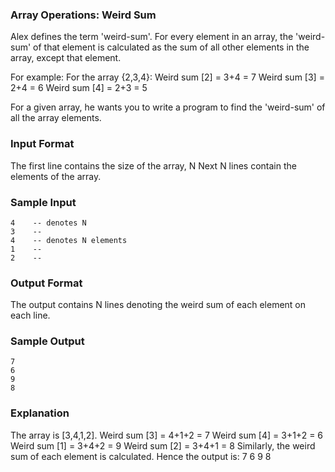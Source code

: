 ### Array Operations: Weird Sum

Alex defines the term 'weird-sum'.
For every element in an array, the 'weird-sum' of that element is calculated as the sum of all other elements in the array, except that element.
 
For example: For the array {2,3,4}:
Weird sum [2] = 3+4 = 7
Weird sum [3] = 2+4 = 6
Weird sum [4] = 2+3 = 5
 
For a given array, he wants you to write a program to find the 'weird-sum' of all the array elements.

### Input Format
The first line contains the size of the array, N
Next N lines contain the elements of the array.

### Sample Input
```
4    -- denotes N
3    --
4    -- denotes N elements
1    --
2    --
```  

### Output Format
The output contains N lines denoting the weird sum of each element on each line.
 
### Sample Output
```
7
6
9
8
```

### Explanation
The array is [3,4,1,2].
Weird sum [3] = 4+1+2 = 7
Weird sum [4] = 3+1+2 = 6
Weird sum [1] = 3+4+2 = 9
Weird sum [2] = 3+4+1 = 8 
Similarly, the weird sum of each element is calculated.
Hence the output is:
7
6
9
8
 
